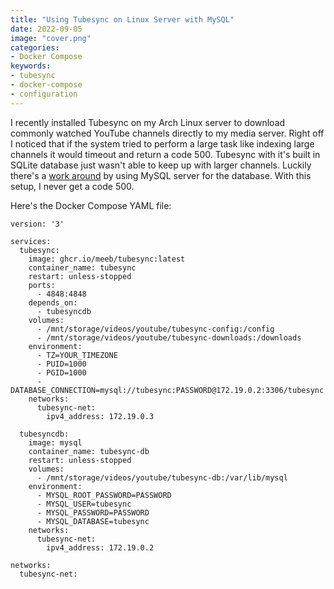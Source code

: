 ```yaml
---
title: "Using Tubesync on Linux Server with MySQL"
date: 2022-09-05
image: "cover.png"
categories:
- Docker Compose
keywords:
- tubesync
- docker-compose
- configuration
---
```

I recently installed Tubesync on my Arch Linux server to download commonly watched YouTube channels directly to my media server. Right off I noticed that if the system tried to perform a large task like indexing large channels it would timeout and return a code 500. Tubesync with it's built in SQLite database just wasn't able to keep up with larger channels. Luckily there's a [work around](https://github.com/meeb/tubesync/blob/main/docs/other-database-backends.md) by using MySQL server for the database. With this setup, I never get a code 500.

<!---more--->

Here's the Docker Compose YAML file:

```
version: '3'

services:
  tubesync:
    image: ghcr.io/meeb/tubesync:latest
    container_name: tubesync
    restart: unless-stopped
    ports:
      - 4848:4848
    depends_on:
      - tubesyncdb
    volumes:
      - /mnt/storage/videos/youtube/tubesync-config:/config
      - /mnt/storage/videos/youtube/tubesync-downloads:/downloads
    environment:
      - TZ=YOUR_TIMEZONE
      - PUID=1000
      - PGID=1000
      - DATABASE_CONNECTION=mysql://tubesync:PASSWORD@172.19.0.2:3306/tubesync
    networks:
      tubesync-net:
        ipv4_address: 172.19.0.3

  tubesyncdb:
    image: mysql
    container_name: tubesync-db
    restart: unless-stopped
    volumes:
      - /mnt/storage/videos/youtube/tubesync-db:/var/lib/mysql
    environment:
      - MYSQL_ROOT_PASSWORD=PASSWORD
      - MYSQL_USER=tubesync
      - MYSQL_PASSWORD=PASSWORD
      - MYSQL_DATABASE=tubesync
    networks:
      tubesync-net:
        ipv4_address: 172.19.0.2

networks:
  tubesync-net:
```
